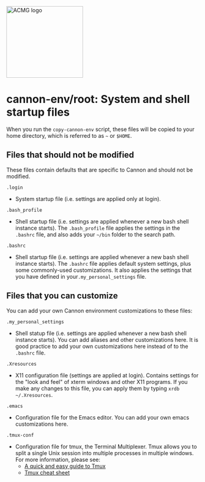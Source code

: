 <a href="https://acmg.seas.harvard.edu"><img src="https://acmg.seas.harvard.edu/sites/projects.iq.harvard.edu/files/acmg/files/img_acmg_logo_small.png" width="200" height="187" alt="ACMG logo"></a>

# cannon-env/root: System and shell startup files

When you run the `copy-cannon-env` script, these files will be copied to your home directory, which is referred to as `~` or `$HOME`.

## Files that should not be modified

These files contain defaults that are specific to Cannon and should not be modified.

`.login`
  - System startup file (i.e. settings are applied only at login).

`.bash_profile`
  - Shell startup file (i.e. settings are applied whenever a new bash shell instance starts).  The `.bash_profile` file applies the settings in the `.bashrc` file, and also adds your `~/bin` folder to the search path.

`.bashrc`
  - Shell startup file (i.e. settings are applied whenever a new bash shell instance starts).  The `.bashrc` file applies default system settings, plus some commonly-used customizations.  It also applies the settings that you have defined in your`.my_personal_settings` file.

## Files that you can customize

You can add your own Cannon environment customizations to these files:

`.my_personal_settings`
  - Shell statup file (i.e. settings are applied whenever a new bash shell instance starts). You can add aliases and other customizations here. It is good practice to add your own customizations here instead of to the `.bashrc` file.

`.Xresources`
  - X11 configuration file (settings are applied at login).  Contains settings for the "look and feel" of xterm windows and other X11 programs.  If you make any changes to this file, you can apply them by typing `xrdb ~/.Xresources`.

`.emacs`
  - Configuration file for the Emacs editor.  You can add your own emacs customizations here.

`.tmux-conf`
  - Configuration file for tmux, the Terminal Multiplexer.  Tmux allows you to split a single Unix session into multiple processes in multiple windows.  For more information, please see:
    - [A quick and easy guide to Tmux](https://www.hamvocke.com/blog/a-quick-and-easy-guide-to-tmux/)
    - [Tmux cheat sheet](https://tmuxcheatsheet.com/)
  
 
